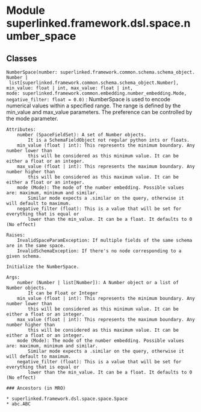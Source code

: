 Module superlinked.framework.dsl.space.number_space
===================================================

Classes
-------

`NumberSpace(number: superlinked.framework.common.schema.schema_object.Number | list[superlinked.framework.common.schema.schema_object.Number], min_value: float | int, max_value: float | int, mode: superlinked.framework.common.embedding.number_embedding.Mode, negative_filter: float = 0.0)`
:   NumberSpace is used to encode numerical values within a specified range.
    The range is defined by the min_value and max_value parameters.
    The preference can be controlled by the mode parameter.
    
    Attributes:
        number (SpaceFieldSet): A set of Number objects.
            It is a SchemaFieldObject not regular python ints or floats.
        min_value (float | int): This represents the minimum boundary. Any number lower than
            this will be considered as this minimum value. It can be either a float or an integer.
        max_value (float | int): This represents the maximum boundary. Any number higher than
            this will be considered as this maximum value. It can be either a float or an integer.
        mode (Mode): The mode of the number embedding. Possible values are: maximum, minimum and similar.
            Similar mode expects a .similar on the query, otherwise it will default to maximum.
        negative_filter (float): This is a value that will be set for everything that is equal or
            lower than the min_value. It can be a float. It defaults to 0 (No effect)
    
    Raises:
        InvalidSpaceParamException: If multiple fields of the same schema are in the same space.
        InvalidSchemaException: If there's no node corresponding to a given schema.
    
    Initialize the NumberSpace.
    
    Args:
        number (Number | list[Number]): A Number object or a list of Number objects.
            It can be Float or Integer
        min_value (float | int): This represents the minimum boundary. Any number lower than
            this will be considered as this minimum value. It can be either a float or an integer.
        max_value (float | int): This represents the maximum boundary. Any number higher than
            this will be considered as this maximum value. It can be either a float or an integer.
        mode (Mode): The mode of the number embedding. Possible values are: maximum, minimum and similar.
            Similar mode expects a .similar on the query, otherwise it will default to maximum.
        negative_filter (float): This is a value that will be set for everything that is equal or
            lower than the min_value. It can be a float. It defaults to 0 (No effect)

    ### Ancestors (in MRO)

    * superlinked.framework.dsl.space.space.Space
    * abc.ABC